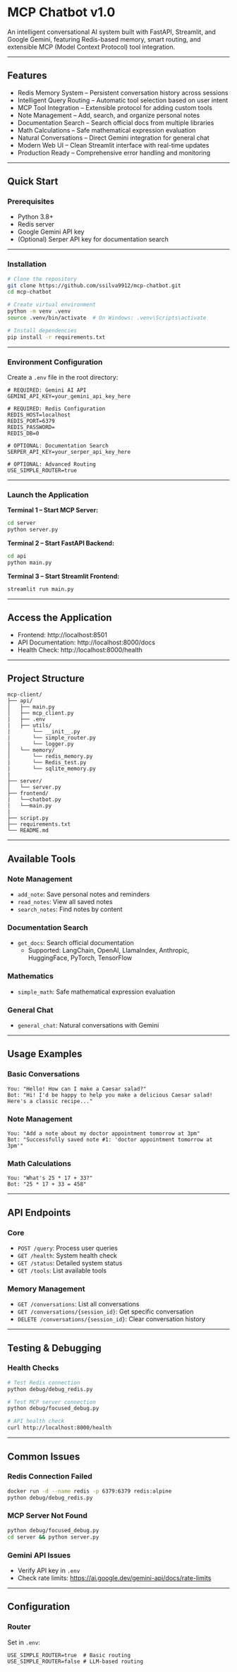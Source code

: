 # MCP Chatbot v1.0

An intelligent conversational AI system built with FastAPI, Streamlit, and Google Gemini, featuring Redis-based memory, smart routing, and extensible MCP (Model Context Protocol) tool integration.

---

## Features

- Redis Memory System – Persistent conversation history across sessions  
- Intelligent Query Routing – Automatic tool selection based on user intent  
- MCP Tool Integration – Extensible protocol for adding custom tools  
- Note Management – Add, search, and organize personal notes  
- Documentation Search – Search official docs from multiple libraries  
- Math Calculations – Safe mathematical expression evaluation  
- Natural Conversations – Direct Gemini integration for general chat  
- Modern Web UI – Clean Streamlit interface with real-time updates  
- Production Ready – Comprehensive error handling and monitoring  

---

## Quick Start

### Prerequisites

- Python 3.8+
- Redis server
- Google Gemini API key
- (Optional) Serper API key for documentation search

---

### Installation

```bash
# Clone the repository
git clone https://github.com/ssilva9912/mcp-chatbot.git
cd mcp-chatbot

# Create virtual environment
python -m venv .venv
source .venv/bin/activate  # On Windows: .venv\Scripts\activate

# Install dependencies
pip install -r requirements.txt
```

---

### Environment Configuration

Create a `.env` file in the root directory:

```env
# REQUIRED: Gemini AI API
GEMINI_API_KEY=your_gemini_api_key_here

# REQUIRED: Redis Configuration
REDIS_HOST=localhost
REDIS_PORT=6379
REDIS_PASSWORD=
REDIS_DB=0

# OPTIONAL: Documentation Search
SERPER_API_KEY=your_serper_api_key_here

# OPTIONAL: Advanced Routing
USE_SIMPLE_ROUTER=true
```

---

### Launch the Application

**Terminal 1 – Start MCP Server:**

```bash
cd server
python server.py
```

**Terminal 2 – Start FastAPI Backend:**

```bash
cd api
python main.py
```

**Terminal 3 – Start Streamlit Frontend:**

```bash
streamlit run main.py
```

---

## Access the Application

- Frontend: http://localhost:8501  
- API Documentation: http://localhost:8000/docs  
- Health Check: http://localhost:8000/health  

---

## Project Structure

```
mcp-client/
├── api/
│   ├── main.py
│   ├── mcp_client.py
|   ├── .env
|   ├── utils/
|       └── __init__.py
|       └── simple_router.py
|       └── logger.py
│   └── memory/
│       └── redis_memory.py
|       └── Redis_test.py
|       └── sqlite_memory.py
|
├── server/
│   └── server.py
├── frontend/
|   └──chatbot.py
|   └──main.py
|
├── script.py
├── requirements.txt
└── README.md
```

---

## Available Tools

### Note Management

- `add_note`: Save personal notes and reminders  
- `read_notes`: View all saved notes  
- `search_notes`: Find notes by content  

### Documentation Search

- `get_docs`: Search official documentation  
  - Supported: LangChain, OpenAI, LlamaIndex, Anthropic, HuggingFace, PyTorch, TensorFlow

### Mathematics

- `simple_math`: Safe mathematical expression evaluation  

### General Chat

- `general_chat`: Natural conversations with Gemini  

---

## Usage Examples

### Basic Conversations

```
You: "Hello! How can I make a Caesar salad?"
Bot: "Hi! I'd be happy to help you make a delicious Caesar salad! Here's a classic recipe..."
```

### Note Management

```
You: "Add a note about my doctor appointment tomorrow at 3pm"
Bot: "Successfully saved note #1: 'doctor appointment tomorrow at 3pm'"
```

### Math Calculations

```
You: "What's 25 * 17 + 33?"
Bot: "25 * 17 + 33 = 458"
```

---

## API Endpoints

### Core

- `POST /query`: Process user queries  
- `GET /health`: System health check  
- `GET /status`: Detailed system status  
- `GET /tools`: List available tools  

### Memory Management

- `GET /conversations`: List all conversations  
- `GET /conversations/{session_id}`: Get specific conversation  
- `DELETE /conversations/{session_id}`: Clear conversation history  

---

## Testing & Debugging

### Health Checks

```bash
# Test Redis connection
python debug/debug_redis.py

# Test MCP server connection
python debug/focused_debug.py

# API health check
curl http://localhost:8000/health
```

---

## Common Issues

### Redis Connection Failed

```bash
docker run -d --name redis -p 6379:6379 redis:alpine
python debug/debug_redis.py
```

### MCP Server Not Found

```bash
python debug/focused_debug.py
cd server && python server.py
```

### Gemini API Issues

- Verify API key in `.env`  
- Check rate limits: https://ai.google.dev/gemini-api/docs/rate-limits  

---

## Configuration

### Router

Set in `.env`:

```env
USE_SIMPLE_ROUTER=true  # Basic routing
USE_SIMPLE_ROUTER=false # LLM-based routing
```






